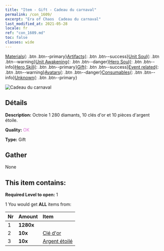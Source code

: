 ```yaml
---
title: "Item - Gift - Cadeau du carnaval"
permalink: /con_1609/
excerpt: "Era of Chaos  Cadeau du carnaval"
last_modified_at: 2021-05-28
locale: fr
ref: "con_1609.md"
toc: false
classes: wide
---
```

 [Materials](/ItemsFR/){: .btn .btn--primary}[Artifacts](/ItemsFR/Artifacts/){: .btn .btn--success}[Unit Soul](/ItemsFR/UnitSoul/){: .btn .btn--warning}[Unit Awakening](/ItemsFR/UnitAwakening/){: .btn .btn--danger}[Hero Soul](/ItemsFR/HeroSoul/){: .btn .btn--info}[Hero Skill](/ItemsFR/HeroSkill/){: .btn .btn--primary}[Gift](/ItemsFR/Gift/){: .btn .btn--success}[Event related](/ItemsFR/Events/){: .btn .btn--warning}[Avatars](/ItemsFR/Avatars/){: .btn .btn--danger}[Consumables](/ItemsFR/Consumables/){: .btn .btn--info}[Unknown](/ItemsFR/Unknown/){: .btn .btn--primary}

 ![Cadeau du carnaval](/images/t/i_907225.png)

## Détails
 **Description:** Octroie 1 280 diamants, 10 clés d'or et 10 pièces d'argent étoile.

 **Quality:** <span style="color: #DA70D6">OK</span>

 **Type:** Gift

## Gather

  None

## This item contains:

 **Required Level to open:** 1

 1 You would get **ALL** items  from:

  | Nr | Amount |     Item    |
  |:---|:-------|:------------|
  | 1 |  **1280x** | <i class="fas fa-gem"/> |  | 
  | 2 |  **10x** | [Clé d'or](/ItemsFR/con_783/) |  | 
  | 3 |  **10x** | [Argent étoilé](/ItemsFR/con_969/) |  | 
